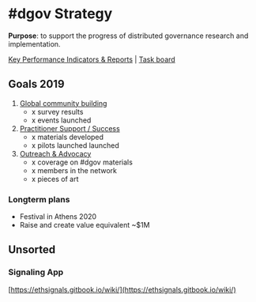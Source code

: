 # \#dgov Strategy

**Purpose**: to support the progress of distributed governance research and implementation.

[Key Performance Indicators & Reports](https://docs.google.com/spreadsheets/d/1B0XGN2uMeStBHcOcr0VySbSzYz_V67zmKCjJ-NBwvNU/edit?usp=sharing)  \|  [Task board](https://trello.com/b/CIKoPoBt/q1-2019)

## Goals 2019

1. [Global community building](community-building.md)
   * x survey results
   * x events launched
2. [Practitioner Support / Success ](practitioner-support-success.md)
   * x materials developed
   * x pilots launched launched
3. [Outreach & Advocacy](advocacy-and-education.md)
   * x coverage on \#dgov materials
   * x members in the network
   * x pieces of art

### Longterm plans

* Festival in Athens 2020
* Raise and create value equivalent ~$1M

## Unsorted

### Signaling App

[https://ethsignals.gitbook.io/wiki/](https://ethsignals.gitbook.io/wiki/)

